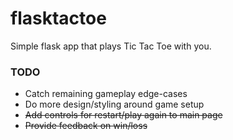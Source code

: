 flasktactoe
===========

Simple flask app that plays Tic Tac Toe with you.


### TODO ###

+ Catch remaining gameplay edge-cases
+ Do more design/styling around game setup
+ ~~Add controls for restart/play again to main page~~
+ ~~Provide feedback on win/loss~~
